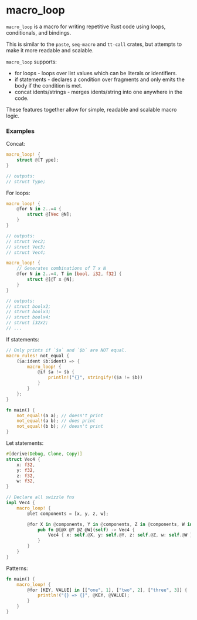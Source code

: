 # macro_loop

`macro_loop` is a macro for writing repetitive Rust code using loops, conditionals, and bindings.

This is similar to the `paste`, `seq-macro` and `tt-call` crates,
but attempts to make it more readable and scalable.

`macro_loop` supports:
- for loops - loops over list values which can be literals or identifiers.
- if statements - declares a condition over fragments and only emits the body if the condition is met.
- concat idents/strings - merges idents/string into one anywhere in the code.

These features together allow for simple, readable and scalable macro logic.

### Examples

Concat:

```rust
macro_loop! {
    struct @[T ype];
}

// outputs:
// struct Type;
```

For loops:

```rust
macro_loop! {
    @for N in 2..=4 {
        struct @[Vec @N];
    }
}

// outputs:
// struct Vec2;
// struct Vec3;
// struct Vec4;
```
```rust
macro_loop! {
    // Generates combinations of T x N
    @for N in 2..=4, T in [bool, i32, f32] {
        struct @[@T x @N];
    }
}

// outputs:
// struct boolx2;
// struct boolx3;
// struct boolx4;
// struct i32x2;
// ...
```

If statements:

```rust
// Only prints if `$a` and `$b` are NOT equal.
macro_rules! not_equal {
    ($a:ident $b:ident) => {
        macro_loop! {
            @if $a != $b {
                println!("{}", stringify!($a != $b))
            }
        }
    };
}

fn main() {
    not_equal!(a a); // doesn't print
    not_equal!(a b); // does print
    not_equal!(b b); // doesn't print
}
```

Let statements:

```rust
#[derive(Debug, Clone, Copy)]
struct Vec4 {
    x: f32,
    y: f32,
    z: f32,
    w: f32,
}

// Declare all swizzle fns
impl Vec4 {
    macro_loop! {
        @let components = [x, y, z, w];

        @for X in @components, Y in @components, Z in @components, W in @components {
            pub fn @[@X @Y @Z @W](self) -> Vec4 {
                Vec4 { x: self.@X, y: self.@Y, z: self.@Z, w: self.@W }
            }
        }
    }
}
```

Patterns:

```rust
fn main() {
    macro_loop! {
        @for [KEY, VALUE] in [["one", 1], ["two", 2], ["three", 3]] {
            println!("{} => {}", @KEY, @VALUE);
        }
    }
}
```